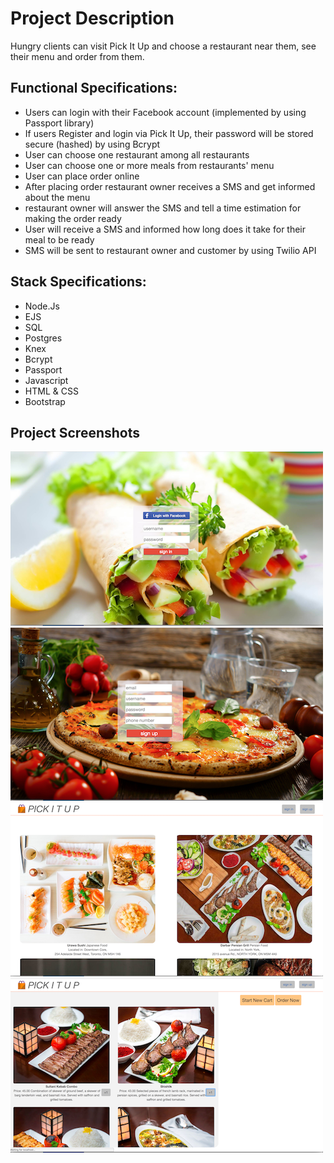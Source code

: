# Project Description
Hungry clients can visit Pick It Up and choose a restaurant near them, see their menu and order from them.
## Functional Specifications:
* Users can login with their Facebook account (implemented by using Passport library)
* If users Register and login via Pick It Up, their password will be stored secure (hashed) by using Bcrypt
* User can choose one restaurant among all restaurants
* User can choose one or more meals from restaurants' menu
* User can place order online
* After placing order restaurant owner receives a SMS and get informed about the menu
* restaurant owner will answer the SMS and tell a time estimation for making the order ready
* User will receive a SMS and informed how long does it take for their meal to be ready
* SMS will be sent to restaurant owner and customer by using Twilio API

## Stack Specifications:
* Node.Js
* EJS
* SQL
* Postgres
* Knex
* Bcrypt
* Passport
* Javascript
* HTML & CSS
* Bootstrap
## Project Screenshots
![alt text](https://raw.githubusercontent.com/sadooghi/Food-Pick-up-Ordering/master/screenshots/login.png "register_page")
![picture alt](https://raw.githubusercontent.com/sadooghi/Food-Pick-up-Ordering/master/screenshots/register.png "login_page")
![picture alt](https://raw.githubusercontent.com/sadooghi/Food-Pick-up-Ordering/master/screenshots/restaurants.png "main_page")
![picture alt](https://raw.githubusercontent.com/sadooghi/Food-Pick-up-Ordering/master/screenshots/menu_per_restaurant.png "menu_page")
